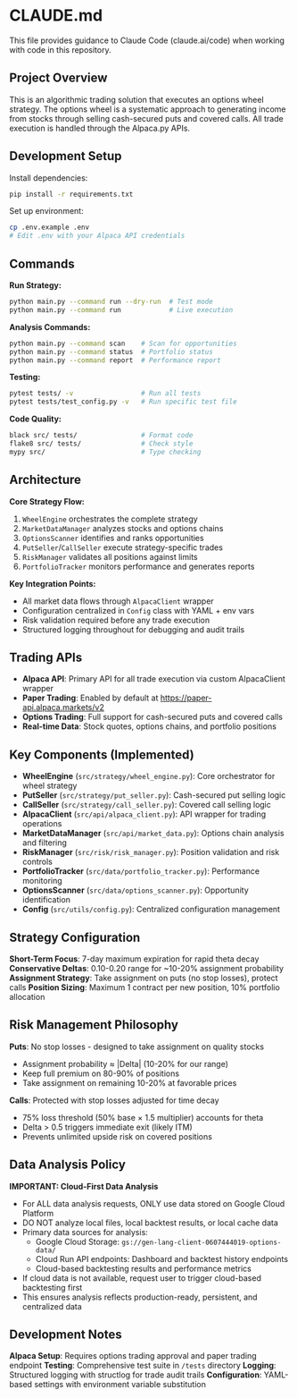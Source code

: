 # CLAUDE.md

This file provides guidance to Claude Code (claude.ai/code) when working with code in this repository.

## Project Overview

This is an algorithmic trading solution that executes an options wheel strategy. The options wheel is a systematic approach to generating income from stocks through selling cash-secured puts and covered calls. All trade execution is handled through the Alpaca.py APIs.

## Development Setup

Install dependencies:
```bash
pip install -r requirements.txt
```

Set up environment:
```bash
cp .env.example .env
# Edit .env with your Alpaca API credentials
```

## Commands

**Run Strategy:**
```bash
python main.py --command run --dry-run  # Test mode
python main.py --command run            # Live execution
```

**Analysis Commands:**
```bash
python main.py --command scan    # Scan for opportunities
python main.py --command status  # Portfolio status  
python main.py --command report  # Performance report
```

**Testing:**
```bash
pytest tests/ -v                 # Run all tests
pytest tests/test_config.py -v   # Run specific test file
```

**Code Quality:**
```bash
black src/ tests/                # Format code
flake8 src/ tests/               # Check style
mypy src/                        # Type checking
```

## Architecture

**Core Strategy Flow:**
1. `WheelEngine` orchestrates the complete strategy
2. `MarketDataManager` analyzes stocks and options chains  
3. `OptionsScanner` identifies and ranks opportunities
4. `PutSeller`/`CallSeller` execute strategy-specific trades
5. `RiskManager` validates all positions against limits
6. `PortfolioTracker` monitors performance and generates reports

**Key Integration Points:**
- All market data flows through `AlpacaClient` wrapper
- Configuration centralized in `Config` class with YAML + env vars
- Risk validation required before any trade execution
- Structured logging throughout for debugging and audit trails

## Trading APIs

- **Alpaca API**: Primary API for all trade execution via custom AlpacaClient wrapper
- **Paper Trading**: Enabled by default at https://paper-api.alpaca.markets/v2
- **Options Trading**: Full support for cash-secured puts and covered calls
- **Real-time Data**: Stock quotes, options chains, and portfolio positions

## Key Components (Implemented)

- **WheelEngine** (`src/strategy/wheel_engine.py`): Core orchestrator for wheel strategy
- **PutSeller** (`src/strategy/put_seller.py`): Cash-secured put selling logic
- **CallSeller** (`src/strategy/call_seller.py`): Covered call selling logic  
- **AlpacaClient** (`src/api/alpaca_client.py`): API wrapper for trading operations
- **MarketDataManager** (`src/api/market_data.py`): Options chain analysis and filtering
- **RiskManager** (`src/risk/risk_manager.py`): Position validation and risk controls
- **PortfolioTracker** (`src/data/portfolio_tracker.py`): Performance monitoring
- **OptionsScanner** (`src/data/options_scanner.py`): Opportunity identification
- **Config** (`src/utils/config.py`): Centralized configuration management

## Strategy Configuration

**Short-Term Focus**: 7-day maximum expiration for rapid theta decay
**Conservative Deltas**: 0.10-0.20 range for ~10-20% assignment probability
**Assignment Strategy**: Take assignment on puts (no stop losses), protect calls
**Position Sizing**: Maximum 1 contract per new position, 10% portfolio allocation

## Risk Management Philosophy

**Puts**: No stop losses - designed to take assignment on quality stocks
- Assignment probability ≈ |Delta| (10-20% for our range)
- Keep full premium on 80-90% of positions
- Take assignment on remaining 10-20% at favorable prices

**Calls**: Protected with stop losses adjusted for time decay
- 75% loss threshold (50% base × 1.5 multiplier) accounts for theta
- Delta > 0.5 triggers immediate exit (likely ITM)
- Prevents unlimited upside risk on covered positions

## Data Analysis Policy

**IMPORTANT: Cloud-First Data Analysis**
- For ALL data analysis requests, ONLY use data stored on Google Cloud Platform
- DO NOT analyze local files, local backtest results, or local cache data
- Primary data sources for analysis:
  - Google Cloud Storage: `gs://gen-lang-client-0607444019-options-data/`
  - Cloud Run API endpoints: Dashboard and backtest history endpoints
  - Cloud-based backtesting results and performance metrics
- If cloud data is not available, request user to trigger cloud-based backtesting first
- This ensures analysis reflects production-ready, persistent, and centralized data

## Development Notes

**Alpaca Setup**: Requires options trading approval and paper trading endpoint
**Testing**: Comprehensive test suite in `/tests` directory
**Logging**: Structured logging with structlog for trade audit trails
**Configuration**: YAML-based settings with environment variable substitution